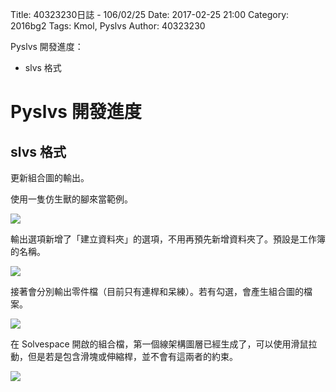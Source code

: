Title: 40323230日誌 - 106/02/25
Date: 2017-02-25 21:00
Category: 2016bg2
Tags: Kmol, Pyslvs
Author: 40323230

Pyslvs 開發進度：

* slvs 格式

<!-- PELICAN_END_SUMMARY -->

Pyslvs 開發進度
===

slvs 格式
---

更新組合圖的輸出。

使用一隻仿生獸的腳來當範例。

![](https://raw.githubusercontent.com/coursemdetw/project_site_files/gh-pages/files/2016spring/g2/Python_solvespace/0225_01.png)

輸出選項新增了「建立資料夾」的選項，不用再預先新增資料夾了。預設是工作簿的名稱。

![](https://raw.githubusercontent.com/coursemdetw/project_site_files/gh-pages/files/2016spring/g2/Python_solvespace/0225_04.png)

接著會分別輸出零件檔（目前只有連桿和呆練）。若有勾選，會產生組合圖的檔案。

![](https://raw.githubusercontent.com/coursemdetw/project_site_files/gh-pages/files/2016spring/g2/Python_solvespace/0225_02.png)

在 Solvespace 開啟的組合檔，第一個線架構圖層已經生成了，可以使用滑鼠拉動，但是若是包含滑塊或伸縮桿，並不會有這兩者的約束。

![](https://raw.githubusercontent.com/coursemdetw/project_site_files/gh-pages/files/2016spring/g2/Python_solvespace/0225_03.png)